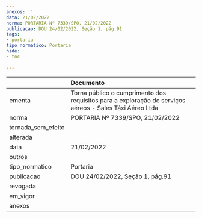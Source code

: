 ```yaml
---
anexos: ''
data: 21/02/2022
norma: PORTARIA Nº 7339/SPO, 21/02/2022
publicacao: DOU 24/02/2022, Seção 1, pág.91
tags:
- portaria
tipo_normatico: Portaria
hide: 
- toc 
 
---
```


|                    | Documento                                                                                               |
|:-------------------|:--------------------------------------------------------------------------------------------------------|
| ementa             | Torna público o cumprimento dos requisitos para a exploração de serviços aéreos - Sales Táxi Aéreo Ltda |
| norma              | PORTARIA Nº 7339/SPO, 21/02/2022                                                                        |
| tornada_sem_efeito |                                                                                                         |
| alterada           |                                                                                                         |
| data               | 21/02/2022                                                                                              |
| outros             |                                                                                                         |
| tipo_normatico     | Portaria                                                                                                |
| publicacao         | DOU 24/02/2022, Seção 1, pág.91                                                                         |
| revogada           |                                                                                                         |
| em_vigor           |                                                                                                         |
| anexos             |                                                                                                         |